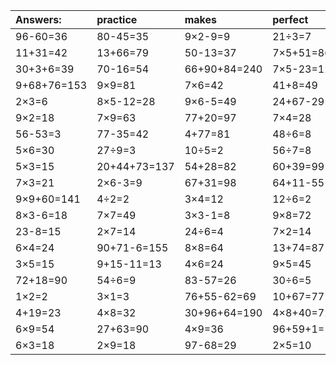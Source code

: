 | Answers: | practice | makes | perfect | ! |
| :--- | :--- | :--- | :--- | :--- |
| 96-60=36 | 80-45=35 | 9×2-9=9 | 21÷3=7 | 14÷2=7 | 
| 11+31=42 | 13+66=79 | 50-13=37 | 7×5+51=86 | 6÷2=3 | 
| 30+3+6=39 | 70-16=54 | 66+90+84=240 | 7×5-23=12 | 92+70+31=193 | 
| 9+68+76=153 | 9×9=81 | 7×6=42 | 41+8=49 | 12÷2=6 | 
| 2×3=6 | 8×5-12=28 | 9×6-5=49 | 24+67-29=62 | 5×2=10 | 
| 9×2=18 | 7×9=63 | 77+20=97 | 7×4=28 | 2×4=8 | 
| 56-53=3 | 77-35=42 | 4+77=81 | 48÷6=8 | 8×2=16 | 
| 5×6=30 | 27÷9=3 | 10÷5=2 | 56÷7=8 | 4×1=4 | 
| 5×3=15 | 20+44+73=137 | 54+28=82 | 60+39=99 | 4×3=12 | 
| 7×3=21 | 2×6-3=9 | 67+31=98 | 64+11-55=20 | 10+42=52 | 
| 9×9+60=141 | 4÷2=2 | 3×4=12 | 12÷6=2 | 8×5=40 | 
| 8×3-6=18 | 7×7=49 | 3×3-1=8 | 9×8=72 | 7×5=35 | 
| 23-8=15 | 2×7=14 | 24÷6=4 | 7×2=14 | 73+10+14=97 | 
| 6×4=24 | 90+71-6=155 | 8×8=64 | 13+74=87 | 73+31+19=123 | 
| 3×5=15 | 9+15-11=13 | 4×6=24 | 9×5=45 | 61+25=86 | 
| 72+18=90 | 54÷6=9 | 83-57=26 | 30÷6=5 | 77-43=34 | 
| 1×2=2 | 3×1=3 | 76+55-62=69 | 10+67=77 | 84-29=55 | 
| 4+19=23 | 4×8=32 | 30+96+64=190 | 4×8+40=72 | 2×3+3=9 | 
| 6×9=54 | 27+63=90 | 4×9=36 | 96+59+1=156 | 7×8+87=143 | 
| 6×3=18 | 2×9=18 | 97-68=29 | 2×5=10 | 6×7-13=29 | 
